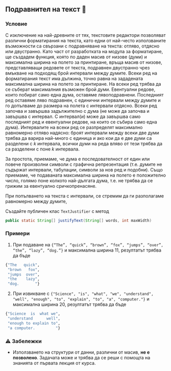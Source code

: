 ## Подравнител на текст 📄

### Условие

С изключение на най-древните от тях, текстовите редактори позволяват различни форматирания на текста, като едни от най-често използваните възможности са свързани с подравняване на текста: отляво, отдясно или двустранно. Като част от разработката на модула за форматиране, ще създадем функция, която по даден масив от низове (думи) и максимална ширина на полето за принтиране, връща масив от низове, представляващи редовете от текста, подравнен двустранно чрез вмъкване на подходящ брой интервали между думите. Всеки ред на форматирания текст има дължина, точно равна на зададената максимална ширина на полето за принтиране. На всеки ред трябва да се съберат максималния възможен брой думи. Евентуални редове, които побират само една дума, оставяме лявоподравнени. Последният ред оставяме ляво подравнен, с единични интервали между думите и го допълваме до размера на полета с интервали отдясно. Всеки ред започва и завършва задължително с дума (не може да започва и завършва с интервал. С интервал(и) може да завършва само последният ред и евентуални редове, на които се събира само една дума). Интервалите на всеки ред се разпределят максимално равномерно отляво надясно: броят интервали между всеки две думи трябва да варира най-много с единица и ако кои да е две думи са разделени с *k* интервала, всички думи на реда вляво от тези трябва да са разделени с поне *k* интервала.

За простота, приемаме, че дума е последователност от един или повече произволни символи с графична репрезентация (т.е. думите не съдържат интервали, табулации, символи за нов ред и подобни). Също приемаме, че подаваната максимална ширина на полето е положително число, голямо поне колкото най-дългата дума, т.е. не трябва да се грижим за евентуално сричкопренасяне.

При попълването на текста с интервали, се стремим да ги разполагаме равномерно между думите,    

Създайте публичен клас `TextJustifier` с метод

```java
public static String[] justifyText(String[] words, int maxWidth)
```

### Примери

1. При подаване на `{“The”, “quick”, “brown”, “fox”, “jumps”, “over”, “the”, “lazy”, “dog.”}` и максимална ширина 11, резултатът трябва да бъде 

```bash
{"The   quick",
 "brown   fox",
 "jumps  over",
 "the    lazy",
 "dog.       "}
 ```

 2. При извикване с `{"Science", "is", "what", "we", "understand", "well", "enough", "to", "explain", "to", "a", "computer."}` и максимална ширина 20, резултатът трябва да бъде

```bash
{"Science  is  what we",
 "understand      well",
 "enough to explain to",
 "a computer.         "}
 ```

### :warning: Забележки

- Използването на структури от данни, различни от масив, **не е позволено**. Задачата може и трябва да се реши с помощта на знанията от първата лекция от курса.
